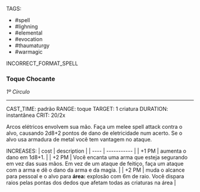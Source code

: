 TAGS:
- #spell
- #lighning
- #elemental
- #evocation
- #thaumaturgy
- #warmagic

INCORRECT_FORMAT_SPELL
### Toque Chocante
*1º Círculo*
___
CAST_TIME: padrão
RANGE: toque
TARGET: 1 criatura
DURATION: instantânea
CRIT: 20/2x

Arcos elétricos envolvem sua mão. Faça um melee spell attack contra o alvo, causando 2d8+2 pontos de dano de eletricidade num acerto. Se o alvo usa armadura de metal você tem vantagem no ataque.

INCREASES:
| cost | description |
| ---- | ----------- |
| +1 PM | aumenta o dano em 1d8+1. |
| +2 PM | Você encanta uma arma que esteja segurando em vez das suas mãos. Em vez de um ataque de feitiço, faça um ataque com a arma e dê o dano da arma e da magia. |
| +2 PM | muda o alcance para pessoal e o alvo para **área:** explosão com 6m de raio. Você dispara raios pelas pontas dos dedos que afetam todas as criaturas na área |
